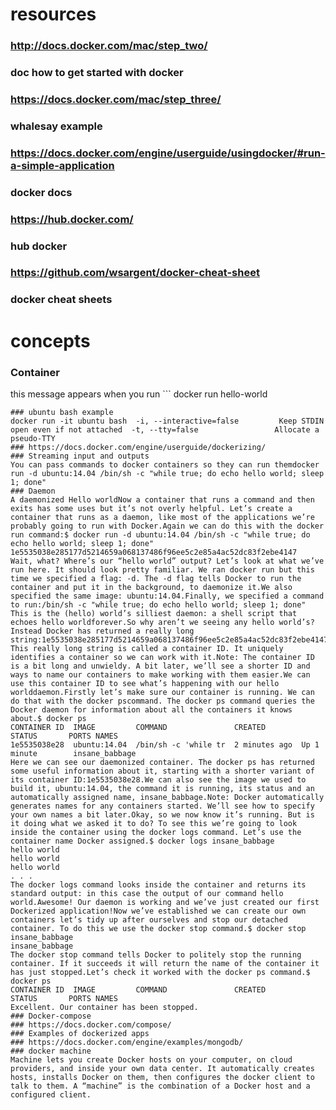 # resources
### http://docs.docker.com/mac/step_two/
### doc how to get started with docker
### https://docs.docker.com/mac/step_three/
### whalesay example
### https://docs.docker.com/engine/userguide/usingdocker/#run-a-simple-application
### docker docs
### https://hub.docker.com/
### hub docker
### https://github.com/wsargent/docker-cheat-sheet
### docker cheat sheets
# concepts
### Container
this message appears when you run ```
docker run hello-world
```Hello from Docker.This message shows that your installation appears to be working correctly.To generate this message, Docker took the following steps: 1. The Docker client contacted the Docker daemon. 2. The Docker daemon pulled the "hello-world" image from the Docker Hub. 3. The Docker daemon created a new container from that image which runs the    executable that produces the output you are currently reading. 4. The Docker daemon streamed that output to the Docker client, which sent it    to your terminal.
### ubuntu bash example
docker run -it ubuntu bash  -i, --interactive=false         Keep STDIN open even if not attached  -t, --tty=false                 Allocate a pseudo-TTY
### https://docs.docker.com/engine/userguide/dockerizing/
### Streaming input and outputs
You can pass commands to docker containers so they can run themdocker run -d ubuntu:14.04 /bin/sh -c "while true; do echo hello world; sleep 1; done"
### Daemon
A daemonized Hello worldNow a container that runs a command and then exits has some uses but it’s not overly helpful. Let’s create a container that runs as a daemon, like most of the applications we’re probably going to run with Docker.Again we can do this with the docker run command:$ docker run -d ubuntu:14.04 /bin/sh -c "while true; do echo hello world; sleep 1; done"
1e5535038e285177d5214659a068137486f96ee5c2e85a4ac52dc83f2ebe4147
Wait, what? Where’s our “hello world” output? Let’s look at what we’ve run here. It should look pretty familiar. We ran docker run but this time we specified a flag: -d. The -d flag tells Docker to run the container and put it in the background, to daemonize it.We also specified the same image: ubuntu:14.04.Finally, we specified a command to run:/bin/sh -c "while true; do echo hello world; sleep 1; done"
This is the (hello) world’s silliest daemon: a shell script that echoes hello worldforever.So why aren’t we seeing any hello world’s? Instead Docker has returned a really long string:1e5535038e285177d5214659a068137486f96ee5c2e85a4ac52dc83f2ebe4147
This really long string is called a container ID. It uniquely identifies a container so we can work with it.Note: The container ID is a bit long and unwieldy. A bit later, we’ll see a shorter ID and ways to name our containers to make working with them easier.We can use this container ID to see what’s happening with our hello worlddaemon.Firstly let’s make sure our container is running. We can do that with the docker pscommand. The docker ps command queries the Docker daemon for information about all the containers it knows about.$ docker ps
CONTAINER ID  IMAGE         COMMAND               CREATED        STATUS       PORTS NAMES
1e5535038e28  ubuntu:14.04  /bin/sh -c 'while tr  2 minutes ago  Up 1 minute        insane_babbage
Here we can see our daemonized container. The docker ps has returned some useful information about it, starting with a shorter variant of its container ID:1e5535038e28.We can also see the image we used to build it, ubuntu:14.04, the command it is running, its status and an automatically assigned name, insane_babbage.Note: Docker automatically generates names for any containers started. We’ll see how to specify your own names a bit later.Okay, so we now know it’s running. But is it doing what we asked it to do? To see this we’re going to look inside the container using the docker logs command. Let’s use the container name Docker assigned.$ docker logs insane_babbage
hello world
hello world
hello world
. . .
The docker logs command looks inside the container and returns its standard output: in this case the output of our command hello world.Awesome! Our daemon is working and we’ve just created our first Dockerized application!Now we’ve established we can create our own containers let’s tidy up after ourselves and stop our detached container. To do this we use the docker stop command.$ docker stop insane_babbage
insane_babbage
The docker stop command tells Docker to politely stop the running container. If it succeeds it will return the name of the container it has just stopped.Let’s check it worked with the docker ps command.$ docker ps
CONTAINER ID  IMAGE         COMMAND               CREATED        STATUS       PORTS NAMES
Excellent. Our container has been stopped.
### Docker-compose
### https://docs.docker.com/compose/
### Examples of dockerized apps
### https://docs.docker.com/engine/examples/mongodb/
### docker machine
Machine lets you create Docker hosts on your computer, on cloud providers, and inside your own data center. It automatically creates hosts, installs Docker on them, then configures the docker client to talk to them. A “machine” is the combination of a Docker host and a configured client.
